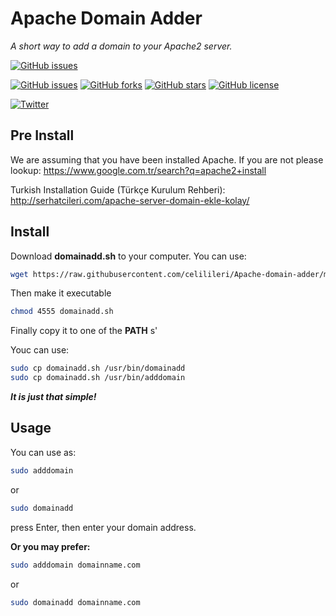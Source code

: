 # **Apache Domain Adder**
*A short way to add a domain to your Apache2 server.*


[![GitHub issues](https://img.shields.io/badge/OM%C3%9C-CEng-blue.svg)](http://ce.omu.edu.tr/)


[![GitHub issues](https://img.shields.io/github/issues/celilileri/Apache-domain-adder.svg)](https://github.com/celilileri/Apache-domain-adder/issues)
[![GitHub forks](https://img.shields.io/github/forks/celilileri/Apache-domain-adder.svg)](https://github.com/celilileri/Apache-domain-adder/network)
[![GitHub stars](https://img.shields.io/github/stars/celilileri/Apache-domain-adder.svg)](https://github.com/celilileri/Apache-domain-adder/stargazers)
[![GitHub license](https://img.shields.io/badge/license-AGPL-blue.svg)](https://raw.githubusercontent.com/celilileri/Apache-domain-adder/master/LICENSE)


[![Twitter](https://img.shields.io/twitter/url/https/github.com/celilileri/Apache-domain-adder.svg?style=social)](https://twitter.com/intent/tweet?text=Wow:&url=%5Bobject%20Object%5D)
## **Pre Install**


We are assuming that you have been installed Apache.
If you are not please lookup:
 https://www.google.com.tr/search?q=apache2+install

Turkish Installation Guide (Türkçe Kurulum Rehberi):
http://serhatcileri.com/apache-server-domain-ekle-kolay/
## **Install**


Download **domainadd.sh** to your computer. You can use:
~~~bash
wget https://raw.githubusercontent.com/celilileri/Apache-domain-adder/master/domainadd.sh
~~~

Then make it executable
~~~bash
chmod 4555 domainadd.sh
~~~

Finally copy it to one of the **PATH** s'

Youc can use:
~~~bash
sudo cp domainadd.sh /usr/bin/domainadd
sudo cp domainadd.sh /usr/bin/adddomain
~~~

***It is just that simple!***

## **Usage**

You can use as:

~~~bash
sudo adddomain
~~~

or

~~~bash
sudo domainadd
~~~


press Enter, then enter your domain address.

**Or you may prefer:**

~~~bash
sudo adddomain domainname.com
~~~

or

~~~bash
sudo domainadd domainname.com
~~~
